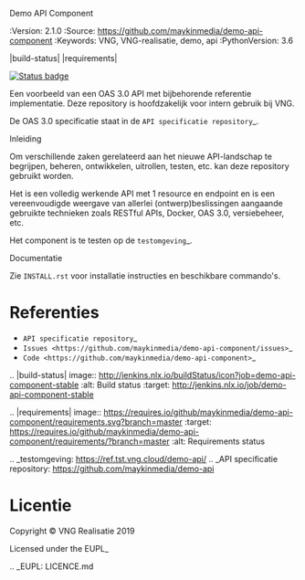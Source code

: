 
Demo API Component


:Version: 2.1.0
:Source: https://github.com/maykinmedia/demo-api-component
:Keywords: VNG, VNG-realisatie, demo, api
:PythonVersion: 3.6

|build-status| |requirements|

[![Status badge](https://img.shields.io/endpoint.svg?style=for-the-badge&amp;url=https://vng-staging.maykin.nl/api/v1/provider-run-shield/127/)](https://vng-staging.maykin.nl/server/33418afd-e667-4892-96ed-4124fe21c54e)

Een voorbeeld van een OAS 3.0 API met bijbehorende referentie implementatie.
Deze repository is hoofdzakelijk voor intern gebruik bij VNG.

De OAS 3.0 specificatie staat in de `API specificatie repository`_.


Inleiding

Om verschillende zaken gerelateerd aan het nieuwe API-landschap te begrijpen,
beheren, ontwikkelen, uitrollen, testen, etc. kan deze repository gebruikt 
worden.

Het is een volledig werkende API met 1 resource en endpoint en is een
vereenvoudigde weergave van allerlei (ontwerp)beslissingen aangaande gebruikte
technieken zoals RESTful APIs, Docker, OAS 3.0, versiebeheer, etc.

Het component is te testen op de `testomgeving`_.


Documentatie

Zie ``INSTALL.rst`` voor installatie instructies en beschikbare commando's.


Referenties
===========

* `API specificatie repository`_
* `Issues <https://github.com/maykinmedia/demo-api-component/issues>`_
* `Code <https://github.com/maykinmedia/demo-api-component>`_


.. |build-status| image:: http://jenkins.nlx.io/buildStatus/icon?job=demo-api-component-stable
    :alt: Build status
    :target: http://jenkins.nlx.io/job/demo-api-component-stable

.. |requirements| image:: https://requires.io/github/maykinmedia/demo-api-component/requirements.svg?branch=master
     :target: https://requires.io/github/maykinmedia/demo-api-component/requirements/?branch=master
     :alt: Requirements status

.. _testomgeving: https://ref.tst.vng.cloud/demo-api/
.. _API specificatie repository: https://github.com/maykinmedia/demo-api


Licentie
========

Copyright © VNG Realisatie 2019

Licensed under the EUPL_

.. _EUPL: LICENCE.md
